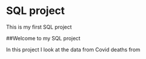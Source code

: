 # SQL project
 This is my first SQL project

##Welcome to my SQL project

In this project I look at the data from Covid deaths from